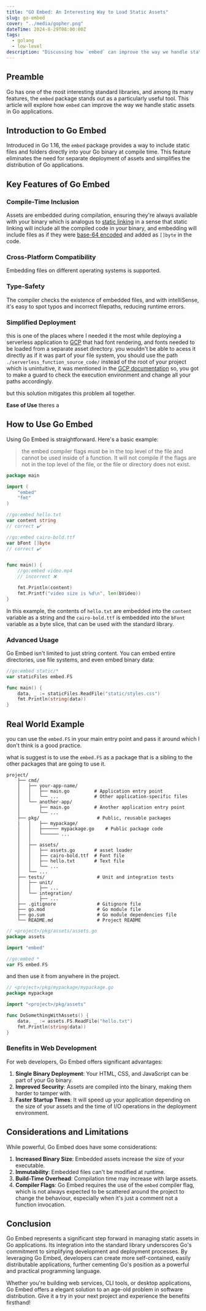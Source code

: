 ```yaml
---
title: "GO Embed: An Interesting Way to Load Static Assets"
slug: go-embed
cover: "../media/gopher.png"
dateTime: 2024-8-29T08:00:00Z
tags:
  - golang
  - low-level
description: "Discussing how `embed` can improve the way we handle static assets in a single-executable Go applications."
---
```


## Preamble

Go has one of the most interesting standard libraries, and among its many features, the `embed` package stands out as a particularly useful tool. This article will explore how `embed` can improve the way we handle static assets in Go applications.

## Introduction to Go Embed

Introduced in Go 1.16, the `embed` package provides a way to include static files and folders directly into your Go binary at compile time. This feature eliminates the need for separate deployment of assets and simplifies the distribution of Go applications.

## Key Features of Go Embed

### **Compile-Time Inclusion**
Assets are embedded during compilation, ensuring they're always available with your binary which is analogus to [static linking](https://www.geeksforgeeks.org/static-and-dynamic-linking-in-operating-systems/) in a sense that static linking will include  all the compiled code in your binary, and embedding will include files as if they were [base-64 encoded](https://en.wikipedia.org/wiki/Base64) and added as `[]byte` in the code. 

### **Cross-Platform Compatibility**
Embedding files on different operating systems is supported.

### **Type-Safety**
The compiler checks the existence of embedded files, and with intelliSense, it's easy to spot typos and incorrect filepaths, reducing runtime errors.

### **Simplified Deployment**
this is one of the places where I needed it the most while deploying a serverless application to [GCP](https://cloud.google.com/go) that had font rendering, and fonts needed to be loaded from a separate asset directory. 
you wouldn't be able to acess it directly as if it was part of your file system, you should use the path `./serverless_function_source_code/` instead of the root of your project which is unintuitive, it was mentioned in the [GCP documentation](https://cloud.google.com/functions/docs/concepts/execution-environment#memory-file-system) 
so, you got to make a guard to check the execution environment and change all your paths accordingly.

but this solution mitigates this problem all together.

**Ease of Use**
theres a 

## How to Use Go Embed

Using Go Embed is straightforward. Here's a basic example:
> the embed compiler flags must be in the top level of the file and cannot be used inside of a function.
> It will not compile if the flags are not in the top level of the file, or the file or directory does not exist.

```go
package main

import (
    "embed"
    "fmt"
)

//go:embed hello.txt
var content string
// correct ✔️

//go:embed cairo-bold.ttf
var bFont []byte
// correct ✔️


func main() {
    //go:embed video.mp4 
    // incorrect ❌

    fmt.Println(content)
    fmt.Printf("video size is %d\n", len(bVideo)) 
}
```
In this example, the contents of `hello.txt` are embedded into the `content` variable as a string and the `cairo-bold.ttf` is embedded into the `bFont` variable as a byte slice, that can be used with the standard library.

### Advanced Usage

Go Embed isn't limited to just string content. You can embed entire directories, use file systems, and even embed binary data:
```go
//go:embed static/*
var staticFiles embed.FS

func main() {
    data, _ := staticFiles.ReadFile("static/styles.css")
    fmt.Println(string(data))
}
```
## Real World Example
you can use the `embed.FS` in your main entry point and pass it around which I don't think is a good practice.

what is suggest is to use the `embed.FS` as a package that is a sibling to the other packages that are going to use it.



```
project/
    ├── cmd/
    │   ├── your-app-name/
    │   │   ├── main.go         # Application entry point
    │   │   └── ...             # Other application-specific files
    │   └── another-app/
    │       ├── main.go         # Another application entry point
    │       └── ...
    ├── pkg/                     # Public, reusable packages
    |   │   ├── mypackage/
    │   │   ├────── mypackage.go    # Public package code
    │   │   └────── ...
    │   │
    │   ├── assets/
    │   │   ├── assets.go       # asset loader
    │   │   ├── cairo-bold.ttf  # Font file
    │   │   ├── hello.txt       # Text file
    │   │   └── ...
    │   └── ...
    ├── tests/                   # Unit and integration tests
    │   ├── unit/
    │   │   ├── ...
    │   └── integration/
    │       ├── ...
    ├── .gitignore               # Gitignore file
    ├── go.mod                   # Go module file
    ├── go.sum                   # Go module dependencies file
    └── README.md                # Project README

```
```go
// <project>/pkg/assets/assets.go
package assets

import "embed"

//go:embed *
var FS embed.FS
```

and then use it from anywhere in the project.

```go
// <project>/pkg/mypackage/mypackage.go
package mypackage

import "<project>/pkg/assets"

func DoSomethingWithAssets() {
    data, _ := assets.FS.ReadFile("hello.txt")
    fmt.Println(string(data))
}
```


### Benefits in Web Development
For web developers, Go Embed offers significant advantages:

1. **Single Binary Deployment**: Your HTML, CSS, and JavaScript can be part of your Go binary.
2. **Improved Security**: Assets are compiled into the binary, making them harder to tamper with.
3. **Faster Startup Times**: It will speed up your application depending on the size of your assets and the time of I/O operations in the deployment environment.

## Considerations and Limitations

While powerful, Go Embed does have some considerations:

1. **Increased Binary Size**: Embedded assets increase the size of your executable.
2. **Immutability**: Embedded files can't be modified at runtime.
3. **Build-Time Overhead**: Compilation time may increase with large assets.
4. **Compiler Flags**: Go Embed requires the use of the `embed` compiler flag, which is not always expected to be scattered around the project to change the behaviour, especially when it's just a comment not a function invocation.

## Conclusion

Go Embed represents a significant step forward in managing static assets in Go applications. Its integration into the standard library underscores Go's commitment to simplifying development and deployment processes. By leveraging Go Embed, developers can create more self-contained, easily distributable applications, further cementing Go's position as a powerful and practical programming language.

Whether you're building web services, CLI tools, or desktop applications, Go Embed offers a elegant solution to an age-old problem in software distribution. Give it a try in your next project and experience the benefits firsthand!